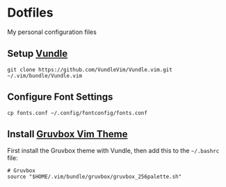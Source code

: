 # Dotfiles
My personal configuration files

## Setup [Vundle](https://github.com/VundleVim/Vundle.vim)
```
git clone https://github.com/VundleVim/Vundle.vim.git ~/.vim/bundle/Vundle.vim
```

## Configure Font Settings
```
cp fonts.conf ~/.config/fontconfig/fonts.conf
```

## Install [Gruvbox Vim Theme](https://github.com/morhetz/gruvbox)
First install the Gruvbox theme with Vundle, then add this to the `~/.bashrc` file:
```
# Gruvbox
source "$HOME/.vim/bundle/gruvbox/gruvbox_256palette.sh"
```
